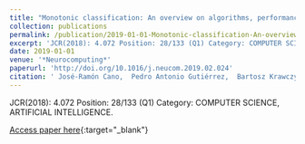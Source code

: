 ```yaml
---
title: "Monotonic classification: An overview on algorithms, performance measures and data sets"
collection: publications
permalink: /publication/2019-01-01-Monotonic-classification-An-overview-on-algorithms-performance-measures-and-data-sets
excerpt: 'JCR(2018): 4.072 Position: 28/133 (Q1) Category: COMPUTER SCIENCE, ARTIFICIAL INTELLIGENCE.'
date: 2019-01-01
venue: '*Neurocomputing*'
paperurl: 'http://doi.org/10.1016/j.neucom.2019.02.024'
citation: ' José-Ramón Cano,  Pedro Antonio Gutiérrez,  Bartosz Krawczyk,  Michal Wozniak,  Salvador García, &quot;Monotonic classification: An overview on algorithms, performance measures and data sets.&quot; *Neurocomputing*, Vol.341, 2019, pp.168-182.'
---
```

JCR(2018): 4.072 Position: 28/133 (Q1) Category: COMPUTER SCIENCE, ARTIFICIAL INTELLIGENCE.

[Access paper here](http://doi.org/10.1016/j.neucom.2019.02.024){:target="_blank"}
